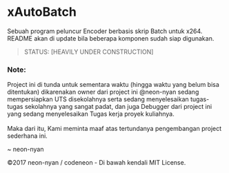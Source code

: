 # xAutoBatch
Sebuah program peluncur Encoder berbasis skrip Batch untuk x264.
<br/>
README akan di update bila beberapa komponen sudah siap digunakan.
> STATUS: [HEAVILY UNDER CONSTRUCTION]
### Note:
Project ini di tunda untuk sementara waktu (hingga waktu yang belum bisa ditentukan) dikarenakan owner dari project ini @neon-nyan sedang mempersiapkan UTS disekolahnya serta sedang menyelesaikan tugas-tugas sekolahnya yang sangat padat, dan juga Debugger dari project ini yang sedang menyelesaikan Tugas kerja proyek kuliahnya.
<br/><br/>
Maka dari itu, Kami meminta maaf atas tertundanya pengembangan project sederhana ini.

~ neon-nyan

©2017 neon-nyan / codeneon - Di bawah kendali MIT License.

